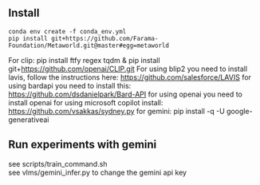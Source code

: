 ## Install
```
conda env create -f conda_env.yml
pip install git+https://github.com/Farama-Foundation/Metaworld.git@master#egg=metaworld
```

For clip: pip install ftfy regex tqdm & pip install git+https://github.com/openai/CLIP.git
For using blip2 you need to install lavis, follow the instructions here: https://github.com/salesforce/LAVIS
for using bardapi you need to install this: https://github.com/dsdanielpark/Bard-API
for using openai you need to install openai
for using microsoft copilot install: https://github.com/vsakkas/sydney.py
for gemini: pip install -q -U google-generativeai

## Run experiments with gemini
see scripts/train_command.sh  
see vlms/gemini_infer.py to change the gemini api key
